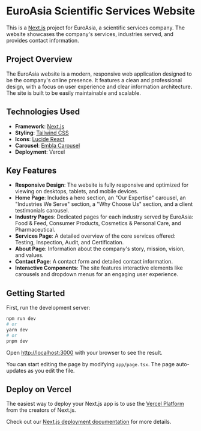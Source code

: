 # EuroAsia Scientific Services Website

This is a [Next.js](https://nextjs.org) project for EuroAsia, a scientific services company. The website showcases the company's services, industries served, and provides contact information.

## Project Overview

The EuroAsia website is a modern, responsive web application designed to be the company's online presence. It features a clean and professional design, with a focus on user experience and clear information architecture. The site is built to be easily maintainable and scalable.

## Technologies Used

*   **Framework**: [Next.js](https://nextjs.org/)
*   **Styling**: [Tailwind CSS](https://tailwindcss.com/)
*   **Icons**: [Lucide React](https://lucide.dev/guide/packages/lucide-react)
*   **Carousel**: [Embla Carousel](https://www.embla-carousel.com/)
*   **Deployment**: Vercel

## Key Features

*   **Responsive Design**: The website is fully responsive and optimized for viewing on desktops, tablets, and mobile devices.
*   **Home Page**: Includes a hero section, an "Our Expertise" carousel, an "Industries We Serve" section, a "Why Choose Us" section, and a client testimonials carousel.
*   **Industry Pages**: Dedicated pages for each industry served by EuroAsia: Food & Feed, Consumer Products, Cosmetics & Personal Care, and Pharmaceutical.
*   **Services Page**: A detailed overview of the core services offered: Testing, Inspection, Audit, and Certification.
*   **About Page**: Information about the company's story, mission, vision, and values.
*   **Contact Page**: A contact form and detailed contact information.
*   **Interactive Components**: The site features interactive elements like carousels and dropdown menus for an engaging user experience.

## Getting Started

First, run the development server:

```bash
npm run dev
# or
yarn dev
# or
pnpm dev
```

Open [http://localhost:3000](http://localhost:3000) with your browser to see the result.

You can start editing the page by modifying `app/page.tsx`. The page auto-updates as you edit the file.

## Deploy on Vercel

The easiest way to deploy your Next.js app is to use the [Vercel Platform](https://vercel.com/new?utm_medium=default-template&filter=next.js&utm_source=create-next-app&utm_campaign=create-next-app-readme) from the creators of Next.js.

Check out our [Next.js deployment documentation](https://nextjs.org/docs/app/building-your-application/deploying) for more details.
